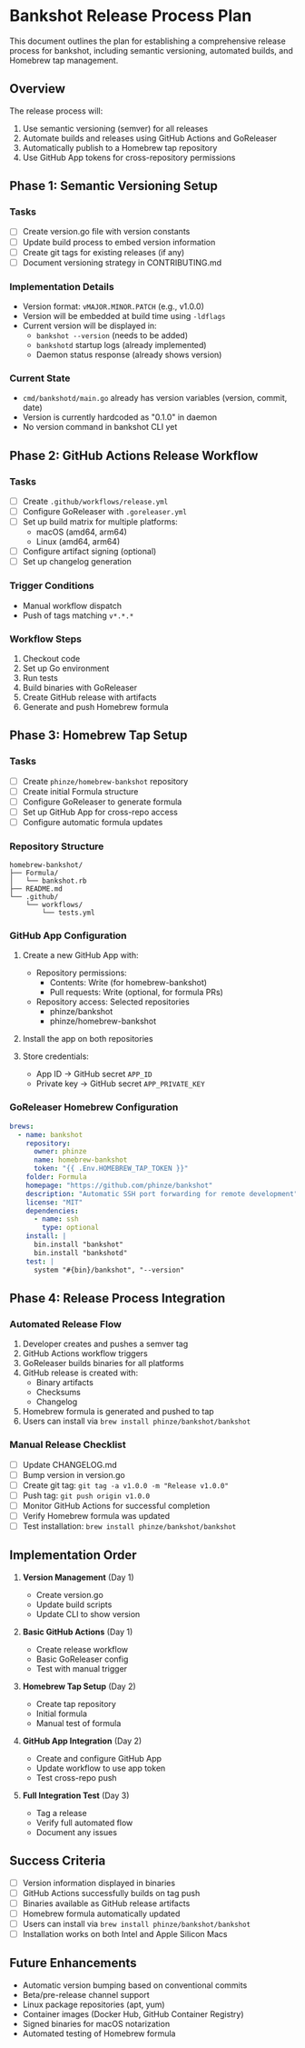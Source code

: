 # Bankshot Release Process Plan

This document outlines the plan for establishing a comprehensive release process for bankshot, including semantic versioning, automated builds, and Homebrew tap management.

## Overview

The release process will:
1. Use semantic versioning (semver) for all releases
2. Automate builds and releases using GitHub Actions and GoReleaser
3. Automatically publish to a Homebrew tap repository
4. Use GitHub App tokens for cross-repository permissions

## Phase 1: Semantic Versioning Setup

### Tasks
- [ ] Create version.go file with version constants
- [ ] Update build process to embed version information
- [ ] Create git tags for existing releases (if any)
- [ ] Document versioning strategy in CONTRIBUTING.md

### Implementation Details
- Version format: `vMAJOR.MINOR.PATCH` (e.g., v1.0.0)
- Version will be embedded at build time using `-ldflags`
- Current version will be displayed in:
  - `bankshot --version` (needs to be added)
  - `bankshotd` startup logs (already implemented)
  - Daemon status response (already shows version)

### Current State
- `cmd/bankshotd/main.go` already has version variables (version, commit, date)
- Version is currently hardcoded as "0.1.0" in daemon
- No version command in bankshot CLI yet

## Phase 2: GitHub Actions Release Workflow

### Tasks
- [ ] Create `.github/workflows/release.yml`
- [ ] Configure GoReleaser with `.goreleaser.yml`
- [ ] Set up build matrix for multiple platforms:
  - macOS (amd64, arm64)
  - Linux (amd64, arm64)
- [ ] Configure artifact signing (optional)
- [ ] Set up changelog generation

### Trigger Conditions
- Manual workflow dispatch
- Push of tags matching `v*.*.*`

### Workflow Steps
1. Checkout code
2. Set up Go environment
3. Run tests
4. Build binaries with GoReleaser
5. Create GitHub release with artifacts
6. Generate and push Homebrew formula

## Phase 3: Homebrew Tap Setup

### Tasks
- [ ] Create `phinze/homebrew-bankshot` repository
- [ ] Create initial Formula structure
- [ ] Configure GoReleaser to generate formula
- [ ] Set up GitHub App for cross-repo access
- [ ] Configure automatic formula updates

### Repository Structure
```
homebrew-bankshot/
├── Formula/
│   └── bankshot.rb
├── README.md
└── .github/
    └── workflows/
        └── tests.yml
```

### GitHub App Configuration
1. Create a new GitHub App with:
   - Repository permissions:
     - Contents: Write (for homebrew-bankshot)
     - Pull requests: Write (optional, for formula PRs)
   - Repository access: Selected repositories
     - phinze/bankshot
     - phinze/homebrew-bankshot

2. Install the app on both repositories

3. Store credentials:
   - App ID → GitHub secret `APP_ID`
   - Private key → GitHub secret `APP_PRIVATE_KEY`

### GoReleaser Homebrew Configuration
```yaml
brews:
  - name: bankshot
    repository:
      owner: phinze
      name: homebrew-bankshot
      token: "{{ .Env.HOMEBREW_TAP_TOKEN }}"
    folder: Formula
    homepage: "https://github.com/phinze/bankshot"
    description: "Automatic SSH port forwarding for remote development"
    license: "MIT"
    dependencies:
      - name: ssh
        type: optional
    install: |
      bin.install "bankshot"
      bin.install "bankshotd"
    test: |
      system "#{bin}/bankshot", "--version"
```

## Phase 4: Release Process Integration

### Automated Release Flow
1. Developer creates and pushes a semver tag
2. GitHub Actions workflow triggers
3. GoReleaser builds binaries for all platforms
4. GitHub release is created with:
   - Binary artifacts
   - Checksums
   - Changelog
5. Homebrew formula is generated and pushed to tap
6. Users can install via `brew install phinze/bankshot/bankshot`

### Manual Release Checklist
- [ ] Update CHANGELOG.md
- [ ] Bump version in version.go
- [ ] Create git tag: `git tag -a v1.0.0 -m "Release v1.0.0"`
- [ ] Push tag: `git push origin v1.0.0`
- [ ] Monitor GitHub Actions for successful completion
- [ ] Verify Homebrew formula was updated
- [ ] Test installation: `brew install phinze/bankshot/bankshot`

## Implementation Order

1. **Version Management** (Day 1)
   - Create version.go
   - Update build scripts
   - Update CLI to show version

2. **Basic GitHub Actions** (Day 1)
   - Create release workflow
   - Basic GoReleaser config
   - Test with manual trigger

3. **Homebrew Tap Setup** (Day 2)
   - Create tap repository
   - Initial formula
   - Manual test of formula

4. **GitHub App Integration** (Day 2)
   - Create and configure GitHub App
   - Update workflow to use app token
   - Test cross-repo push

5. **Full Integration Test** (Day 3)
   - Tag a release
   - Verify full automated flow
   - Document any issues

## Success Criteria

- [ ] Version information displayed in binaries
- [ ] GitHub Actions successfully builds on tag push
- [ ] Binaries available as GitHub release artifacts
- [ ] Homebrew formula automatically updated
- [ ] Users can install via `brew install phinze/bankshot/bankshot`
- [ ] Installation works on both Intel and Apple Silicon Macs

## Future Enhancements

- Automatic version bumping based on conventional commits
- Beta/pre-release channel support
- Linux package repositories (apt, yum)
- Container images (Docker Hub, GitHub Container Registry)
- Signed binaries for macOS notarization
- Automated testing of Homebrew formula
